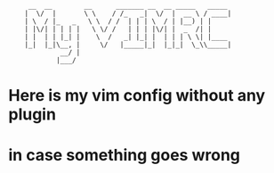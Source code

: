          __  __        __      _______ __  __ _____   _____ 
        |  \/  |       \ \    / /_   _|  \/  |  __ \ / ____|
        | \  / |_   _   \ \  / /  | | | \  / | |__) | |     
        | |\/| | | | |   \ \/ /   | | | |\/| |  _  /| |     
        | |  | | |_| |    \  /   _| |_| |  | | | \ \| |____ 
        |_|  |_|\__, |     \/   |_____|_|  |_|_|  \_\\_____|
                 __/ |                                      
                |___/                                       

# Here is my vim config without any plugin
# in case something goes wrong
